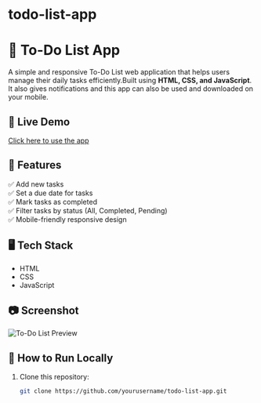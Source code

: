 # todo-list-app

# 📝 To-Do List App
A simple and responsive To-Do List web application that helps users manage their daily tasks efficiently.Built using **HTML, CSS, and JavaScript**.
It also gives notifications and this app can also be used and downloaded on your mobile.
 
## 🚀 Live Demo
[Click here to use the app](https://yourusername.github.io/todo-list-app/)  

## 📌 Features
✅ Add new tasks   
✅ Set a due date for tasks  
✅ Mark tasks as completed  
✅ Filter tasks by status (All, Completed, Pending)  
✅ Mobile-friendly responsive design  

## 🖥️ Tech Stack
- HTML  
- CSS  
- JavaScript  

## 📷 Screenshot
![To-Do List Preview](screenshot.png)  

## 📂 How to Run Locally
1. Clone this repository:
   ```bash
   git clone https://github.com/yourusername/todo-list-app.git
